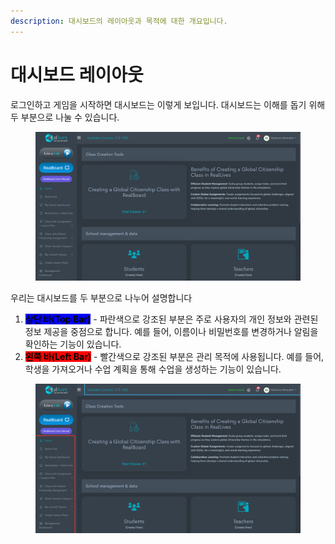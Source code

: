 ```yaml
---
description: 대시보드의 레이아웃과 목적에 대한 개요입니다.
---
```


# 대시보드 레이아웃

로그인하고 게임을 시작하면 대시보드는 이렇게 보입니다. 대시보드는 이해를 돕기 위해 두 부분으로 나눌 수 있습니다.

<figure><img src="../../.gitbook/assets/Screenshot 2024-10-04 104700.png" alt=""><figcaption></figcaption></figure>

우리는 대시보드를 두 부분으로 나누어 설명합니다&#x20;

1. <mark style="background-color:blue;">**상단 바(Top Bar)**</mark> - 파란색으로 강조된 부분은 주로 사용자의 개인 정보와 관련된 정보 제공을 중점으로 합니다. 예를 들어, 이름이나 비밀번호를 변경하거나 알림을 확인하는 기능이 있습니다.
2. <mark style="background-color:red;">**왼쪽 바(Left Bar)**</mark> - 빨간색으로 강조된 부분은 관리 목적에 사용됩니다. 예를 들어, 학생을 가져오거나 수업 계획을 통해 수업을 생성하는 기능이 있습니다.

<figure><img src="../../.gitbook/assets/Untitled design(7).png" alt=""><figcaption></figcaption></figure>
